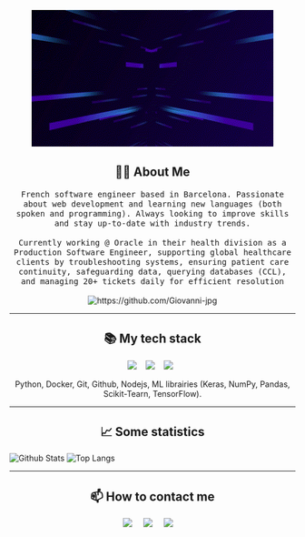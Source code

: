<p align="center">
  <img src="https://github.com/Giovanni-jpg/Giovanni-jpg/blob/main/assets/hi-there.gif">
</p>

<h2 align="center"> 👨‍💻 About Me </h2>
<p align="center">
  <samp>French software engineer based in Barcelona. Passionate about web development and learning new languages (both spoken and programming). Always looking to improve skills and stay up-to-date with industry trends.</samp>
  <br> <br>
  <samp>Currently working @ Oracle in their health division as a Production Software Engineer, supporting global healthcare clients by troubleshooting systems, ensuring patient care continuity, safeguarding data, querying databases (CCL), and managing 20+ tickets daily for efficient resolution</samp>
  <br> <br>
  <img src="https://komarev.com/ghpvc/?username=Giovanni-jpg" alt="https://github.com/Giovanni-jpg" />
</p>

<hr>

<h2 align="center">📚 My tech stack </h2>
<p align="center">
  <img src="https://img.shields.io/badge/Vue.js-35495E?style=for-the-badge&logo=vue.js&logoColor=4FC08D" />&nbsp;&nbsp;&nbsp;
  <img src="https://img.shields.io/badge/-ReactJs-61DAFB?logo=react&logoColor=white&style=for-the-badge" />&nbsp;&nbsp;&nbsp;
  <img src="https://img.shields.io/badge/Tailwind_CSS-38B2AC?style=for-the-badge&logo=tailwind-css&logoColor=white" />&nbsp;&nbsp;
</p>
<p align="center">Python, Docker, Git, Github, Nodejs, ML librairies (Keras, NumPy, Pandas, Scikit-Tearn, TensorFlow).</p>

<hr>

<h2 align="center"> 📈 Some statistics </h2>
<p align="center">
  
  ![Github Stats](https://github-readme-stats.vercel.app/api?username=Giovanni-jpg&count_private=true&show_icons=true&include_all_commits=true&theme=dark)
  ![Top Langs](https://github-readme-stats.vercel.app/api/top-langs/?username=Giovanni-jpg&hide=TeX&layout=compact&theme=dark)

</p>

<hr>

<h2  align="center"> 📫 How to contact me </h2>
<p align="center">
  <a target="_blank"href="https://www.linkedin.com/in/giovanni-massiot-6448611bb/"><img src="https://img.shields.io/badge/linkedin-%230077B5.svg?&style=for-the-badge&logo=linkedin&logoColor=white" /></a>&nbsp;&nbsp;&nbsp;&nbsp;
  <a target="_blank"href="https://twitter.com/giovannimassiot"><img src="https://img.shields.io/badge/twitter-%231DA1F2.svg?&style=for-the-badge&logo=twitter&logoColor=white" /></a>&nbsp;&nbsp;&nbsp;&nbsp;
  <a href="mailto:giovannimassiot.gm@gmail.com"><img src="https://img.shields.io/badge/gmail-%23D14836.svg?&style=for-the-badge&logo=gmail&logoColor=white" /></a>&nbsp;&nbsp;&nbsp;&nbsp;
</p>

<!--
**Giovanni-jpg/Giovanni-jpg** is a ✨ _special_ ✨ repository because its `README.md` (this file) appears on your GitHub profile.

-->
